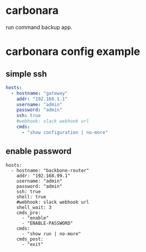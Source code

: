 carbonara
=========
run command backup app.

# carbonara config example

## simple ssh
```yaml
hosts:
  - hostname: "gateway"
    addr: "192.168.1.1"
    username: "admin"
    password: "admin"
    ssh: true
    #webhook: slack webhook url
    cmds:
      - "show configuration | no-more"
```

## enable password
```
hosts:
  - hostname: "backbone-router"
    addr: "192.168.99.1"
    username: "admin"
    password: "admin"
    ssh: true
    shell: true
    #webhook: slack webhook url
    shell_wait: 3
    cmds_pre:
      - "enable"
      - "ENABLE-PASSWORD"
    cmds:
      - "show run | no-more"
    cmds_post:
      - "exit"
```
